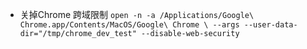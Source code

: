 - 关掉Chrome 跨域限制
  `open -n -a /Applications/Google\ Chrome.app/Contents/MacOS/Google\ Chrome \
  --args --user-data-dir="/tmp/chrome_dev_test" --disable-web-security`
